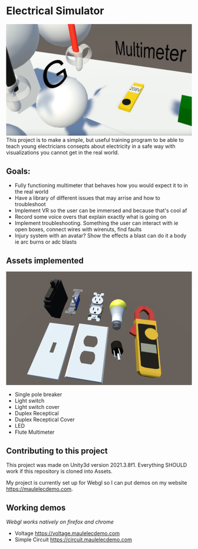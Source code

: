 # Electrical Simulator
![Thumbnail](Images/Thumbnail.png)
This project is to make a simple, but useful training program to be able to teach young electricians consepts about electricity in a safe way with visualizations you cannot get in the real world.

## Goals:
  * Fully functioning multimeter that behaves how you would expect it to in the real world
  * Have a library of different issues that may arrise and how to troubleshoot
  * Implement VR so the user can be immersed and because that's cool af
  * Record some voice overs that explain exactly what is going on
  * Implement troubleshooting. Something the user can interact with ie open boxes, connect wires with wirenuts, find faults
  * Injury system with an avatar? Show the effects a blast can do it a body ie arc burns or adc blasts

 
 ## Assets implemented
![Assets](Images/Assets.png)
- Single pole breaker
- Light switch
- Light switch cover
- Duplex Receptical
- Duplex Receptical Cover
- LED
- Flute Multimeter

## Contributing to this project
This project was made on Unity3d version 2021.3.8f1. Everything SHOULD work if this repository is cloned into Assets.

My project is currently set up for Webgl so I can put demos on my website https://maulelecdemo.com.

## Working demos
*Webgl works natively on firefox and chrome*
  - Voltage https://voltage.maulelecdemo.com
  - Simple Circuit https://circuit.maulelecdemo.com
